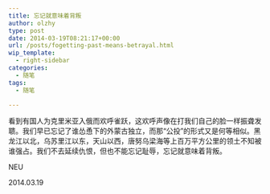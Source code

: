 ```yaml
---
title: 忘记就意味着背叛
author: olzhy
type: post
date: 2014-03-19T08:21:17+00:00
url: /posts/fogetting-past-means-betrayal.html
wip_template:
  - right-sidebar
categories:
  - 随笔
tags:
  - 随笔

---
```

看到有国人为克里米亚入俄而欢呼雀跃，这欢呼声像在打我们自己的脸一样振聋发聩。我们早已忘记了谁怂恿下的外蒙古独立，而那“公投”的形式又是何等相似。黑龙江以北，乌苏里江以东，天山以西，唐努乌梁海等上百万平方公里的领土不知被谁强占。我们不去延续仇恨，但也不能忘记耻辱，忘记就意味着背叛。

NEU
  
2014.03.19